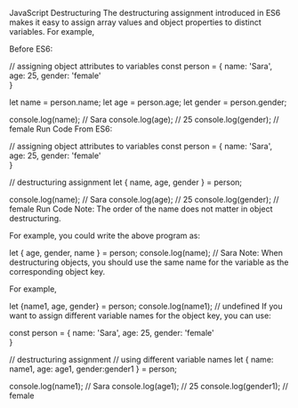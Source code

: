 JavaScript Destructuring
The destructuring assignment introduced in ES6 makes it easy to assign array values and object properties to distinct variables. For example,

Before ES6:

// assigning object attributes to variables
const person = {
    name: 'Sara',
    age: 25,
    gender: 'female'    
}

let name = person.name;
let age = person.age;
let gender = person.gender;

console.log(name); // Sara
console.log(age); // 25
console.log(gender); // female
Run Code
From ES6:

// assigning object attributes to variables
const person = {
    name: 'Sara',
    age: 25,
    gender: 'female'    
}

// destructuring assignment
let { name, age, gender } = person;

console.log(name); // Sara
console.log(age); // 25
console.log(gender); // female
Run Code
Note: The order of the name does not matter in object destructuring.

For example, you could write the above program as:

let { age, gender, name } = person;
console.log(name); // Sara
Note: When destructuring objects, you should use the same name for the variable as the corresponding object key.

For example,

let {name1, age, gender} = person;
console.log(name1); // undefined
If you want to assign different variable names for the object key, you can use:

const person = {
    name: 'Sara',
    age: 25,
    gender: 'female'    
}

// destructuring assignment
// using different variable names
let { name: name1, age: age1, gender:gender1 } = person;

console.log(name1); // Sara
console.log(age1); // 25
console.log(gender1); // female
